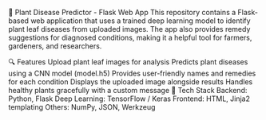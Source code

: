 🌿 Plant Disease Predictor - Flask Web App
This repository contains a Flask-based web application that uses a trained deep learning model to identify plant leaf diseases from uploaded images. The app also provides remedy suggestions for diagnosed conditions, making it a helpful tool for farmers, gardeners, and researchers.

🔍 Features
Upload plant leaf images for analysis
Predicts plant diseases using a CNN model (model.h5)
Provides user-friendly names and remedies for each condition
Displays the uploaded image alongside results
Handles healthy plants gracefully with a custom message
🧠 Tech Stack
Backend: Python, Flask
Deep Learning: TensorFlow / Keras
Frontend: HTML, Jinja2 templating
Others: NumPy, JSON, Werkzeug
